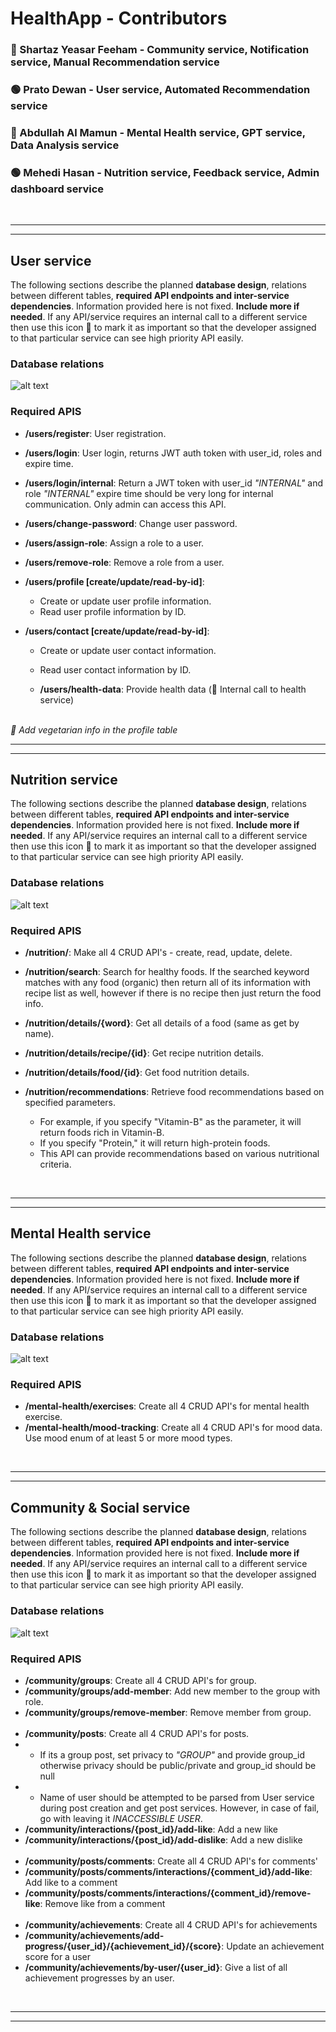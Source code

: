 # HealthApp - Contributors
### 🔵 Shartaz Yeasar Feeham - Community service, Notification service, Manual Recommendation service
### 🟢 Prato Dewan - User service, Automated Recommendation service 
### 🔵 Abdullah Al Mamun - Mental Health service, GPT service, Data Analysis service
### 🟢 Mehedi Hasan - Nutrition service, Feedback service, Admin dashboard service

<br><hr><hr>

## User service
The following sections describe the planned **database design**, relations between different tables, **required API endpoints and inter-service dependencies**. Information provided here is not fixed. **Include more if needed**. If any API/service requires an internal call to a different service then use this icon 🔴 to mark it as important so that the developer assigned to that particular service can see high priority API easily. 
### Database relations
![alt text](/Resources/DBDiagrams/UserService.png?raw=true)
### Required APIS

- **/users/register**: User registration.
- **/users/login**: User login, returns JWT auth token with user_id, roles and expire time.
- **/users/login/internal**: Return a JWT token with user_id *"INTERNAL"* and role  *"INTERNAL"* expire time should be very long for internal communication. Only admin can access this API.
- **/users/change-password**: Change user password.
- **/users/assign-role**: Assign a role to a user.
- **/users/remove-role**: Remove a role from a user.

- **/users/profile [create/update/read-by-id]**:
    - Create or update user profile information.
    - Read user profile information by ID.

- **/users/contact [create/update/read-by-id]**:
    - Create or update user contact information.
    - Read user contact information by ID.

  - **/users/health-data**: Provide health data (🔴 Internal call to health service) 

<br>*🔴 Add vegetarian info in the profile table*
  <br><hr><hr>


## Nutrition service
The following sections describe the planned **database design**, relations between different tables, **required API endpoints and inter-service dependencies**. Information provided here is not fixed. **Include more if needed**. If any API/service requires an internal call to a different service then use this icon 🔴 to mark it as important so that the developer assigned to that particular service can see high priority API easily.
### Database relations
![alt text](/Resources/DBDiagrams/NutritionService.png?raw=true)
### Required APIS

- **/nutrition/**: Make all 4 CRUD API's - create, read, update, delete.
- **/nutrition/search**: Search for healthy foods. If the searched keyword matches with any food (organic) then return all of its information with recipe list as well, however if there is no recipe then just return the food info. 

- **/nutrition/details/{word}**: Get all details of a food (same as get by name).
- **/nutrition/details/recipe/{id}**: Get recipe nutrition details. 
- **/nutrition/details/food/{id}**: Get food nutrition details.

- **/nutrition/recommendations**: Retrieve food recommendations based on specified parameters.
    - For example, if you specify "Vitamin-B" as the parameter, it will return foods rich in Vitamin-B.
    - If you specify "Protein," it will return high-protein foods.
    - This API can provide recommendations based on various nutritional criteria.

<br><hr><hr>

## Mental Health service
The following sections describe the planned **database design**, relations between different tables, **required API endpoints and inter-service dependencies**. Information provided here is not fixed. **Include more if needed**. If any API/service requires an internal call to a different service then use this icon 🔴 to mark it as important so that the developer assigned to that particular service can see high priority API easily.
### Database relations
![alt text](/Resources/DBDiagrams/MentalHealthService.png?raw=true)
### Required APIS
- **/mental-health/exercises**: Create all 4 CRUD API's for mental health exercise.
- **/mental-health/mood-tracking**:  Create all 4 CRUD API's for mood data. Use mood enum of at least 5 or more mood types.



<br><hr><hr>

## Community & Social service
The following sections describe the planned **database design**, relations between different tables, **required API endpoints and inter-service dependencies**. Information provided here is not fixed. **Include more if needed**. If any API/service requires an internal call to a different service then use this icon 🔴 to mark it as important so that the developer assigned to that particular service can see high priority API easily.
### Database relations
![alt text](/Resources/DBDiagrams/CommunityService.png?raw=true)
### Required APIS
- **/community/groups**: Create all 4 CRUD API's for group.
- **/community/groups/add-member**: Add new member to the group with role.
- **/community/groups/remove-member**: Remove member from group.
  <br><br>
- **/community/posts**:  Create all 4 CRUD API's for posts. 
- - If its a group post, set privacy to *"GROUP"* and provide group_id otherwise privacy should be public/private and group_id should be null
- - Name of user should be attempted to be parsed from User service during post creation and get post services. However, in case of fail, go with leaving it *INACCESSIBLE USER*.
- **/community/interactions/{post_id}/add-like**: Add a new like
- **/community/interactions/{post_id}/add-dislike**: Add a new dislike
  <br><br>
- **/community/posts/comments**: Create all 4 CRUD API's for comments'
- **/community/posts/comments/interactions/{comment_id}/add-like**: Add like to a comment
- **/community/posts/comments/interactions/{comment_id}/remove-like**: Remove like from a comment
  <br><br>
- **/community/achievements**: Create all 4 CRUD API's for achievements
- **/community/achievements/add-progress/{user_id}/{achievement_id}/{score}**: Update an achievement score for a user
- **/community/achievements/by-user/{user_id}**: Give a list of all achievement progresses by an user.  

<br><hr><hr>